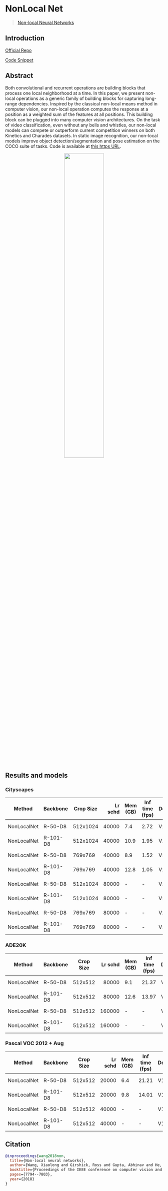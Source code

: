 # NonLocal Net

> [Non-local Neural Networks](https://arxiv.org/abs/1711.07971)

## Introduction

<!-- [ALGORITHM] -->

<a href="https://github.com/facebookresearch/video-nonlocal-net">Official Repo</a>

<a href="https://github.com/open-mmlab/mmsegmentation/blob/v0.17.0/mmseg/models/decode_heads/nl_head.py#L10">Code Snippet</a>

## Abstract

<!-- [ABSTRACT] -->

Both convolutional and recurrent operations are building blocks that process one local neighborhood at a time. In this paper, we present non-local operations as a generic family of building blocks for capturing long-range dependencies. Inspired by the classical non-local means method in computer vision, our non-local operation computes the response at a position as a weighted sum of the features at all positions. This building block can be plugged into many computer vision architectures. On the task of video classification, even without any bells and whistles, our non-local models can compete or outperform current competition winners on both Kinetics and Charades datasets. In static image recognition, our non-local models improve object detection/segmentation and pose estimation on the COCO suite of tasks. Code is available at [this https URL](https://github.com/facebookresearch/video-nonlocal-net).

<!-- [IMAGE] -->

<div align=center>
<img src="https://user-images.githubusercontent.com/24582831/142902128-17e29678-bf12-4ff4-b3d6-a39b47dfd253.png" width="50%"/>
</div>

## Results and models

### Cityscapes

| Method      | Backbone | Crop Size | Lr schd | Mem (GB) | Inf time (fps) | Device |  mIoU | mIoU(ms+flip) | config                                                                                                                                    | download                                                                                                                                                                                                                                                                                                                                                                     |
| ----------- | -------- | --------- | ------: | -------- | -------------- | ------ | ----: | ------------- | ----------------------------------------------------------------------------------------------------------------------------------------- | ---------------------------------------------------------------------------------------------------------------------------------------------------------------------------------------------------------------------------------------------------------------------------------------------------------------------------------------------------------------------------- |
| NonLocalNet | R-50-D8  | 512x1024  |   40000 | 7.4      | 2.72           | V100   | 78.24 | -             | [config](https://github.com/open-mmlab/mmsegmentation/blob/dev-1.x/configs/nonlocal_net/nonlocal_r50-d8_4xb2-40k_cityscapes-512x1024.py)  | [model](https://download.openmmlab.com/mmsegmentation/v0.5/nonlocal_net/nonlocal_r50-d8_512x1024_40k_cityscapes/nonlocal_r50-d8_512x1024_40k_cityscapes_20200605_210748-c75e81e3.pth) \| [log](https://download.openmmlab.com/mmsegmentation/v0.5/nonlocal_net/nonlocal_r50-d8_512x1024_40k_cityscapes/nonlocal_r50-d8_512x1024_40k_cityscapes_20200605_210748.log.json)     |
| NonLocalNet | R-101-D8 | 512x1024  |   40000 | 10.9     | 1.95           | V100   | 78.66 | -             | [config](https://github.com/open-mmlab/mmsegmentation/blob/dev-1.x/configs/nonlocal_net/nonlocal_r101-d8_4xb2-40k_cityscapes-512x1024.py) | [model](https://download.openmmlab.com/mmsegmentation/v0.5/nonlocal_net/nonlocal_r101-d8_512x1024_40k_cityscapes/nonlocal_r101-d8_512x1024_40k_cityscapes_20200605_210748-d63729fa.pth) \| [log](https://download.openmmlab.com/mmsegmentation/v0.5/nonlocal_net/nonlocal_r101-d8_512x1024_40k_cityscapes/nonlocal_r101-d8_512x1024_40k_cityscapes_20200605_210748.log.json) |
| NonLocalNet | R-50-D8  | 769x769   |   40000 | 8.9      | 1.52           | V100   | 78.33 | 79.92         | [config](https://github.com/open-mmlab/mmsegmentation/blob/dev-1.x/configs/nonlocal_net/nonlocal_r50-d8_4xb2-40k_cityscapes-769x769.py)   | [model](https://download.openmmlab.com/mmsegmentation/v0.5/nonlocal_net/nonlocal_r50-d8_769x769_40k_cityscapes/nonlocal_r50-d8_769x769_40k_cityscapes_20200530_045243-82ef6749.pth) \| [log](https://download.openmmlab.com/mmsegmentation/v0.5/nonlocal_net/nonlocal_r50-d8_769x769_40k_cityscapes/nonlocal_r50-d8_769x769_40k_cityscapes_20200530_045243.log.json)         |
| NonLocalNet | R-101-D8 | 769x769   |   40000 | 12.8     | 1.05           | V100   | 78.57 | 80.29         | [config](https://github.com/open-mmlab/mmsegmentation/blob/dev-1.x/configs/nonlocal_net/nonlocal_r101-d8_4xb2-40k_cityscapes-769x769.py)  | [model](https://download.openmmlab.com/mmsegmentation/v0.5/nonlocal_net/nonlocal_r101-d8_769x769_40k_cityscapes/nonlocal_r101-d8_769x769_40k_cityscapes_20200530_045348-8fe9a9dc.pth) \| [log](https://download.openmmlab.com/mmsegmentation/v0.5/nonlocal_net/nonlocal_r101-d8_769x769_40k_cityscapes/nonlocal_r101-d8_769x769_40k_cityscapes_20200530_045348.log.json)     |
| NonLocalNet | R-50-D8  | 512x1024  |   80000 | -        | -              | V100   | 78.01 | -             | [config](https://github.com/open-mmlab/mmsegmentation/blob/dev-1.x/configs/nonlocal_net/nonlocal_r50-d8_4xb2-80k_cityscapes-512x1024.py)  | [model](https://download.openmmlab.com/mmsegmentation/v0.5/nonlocal_net/nonlocal_r50-d8_512x1024_80k_cityscapes/nonlocal_r50-d8_512x1024_80k_cityscapes_20200607_193518-d6839fae.pth) \| [log](https://download.openmmlab.com/mmsegmentation/v0.5/nonlocal_net/nonlocal_r50-d8_512x1024_80k_cityscapes/nonlocal_r50-d8_512x1024_80k_cityscapes_20200607_193518.log.json)     |
| NonLocalNet | R-101-D8 | 512x1024  |   80000 | -        | -              | V100   | 78.93 | -             | [config](https://github.com/open-mmlab/mmsegmentation/blob/dev-1.x/configs/nonlocal_net/nonlocal_r101-d8_4xb2-80k_cityscapes-512x1024.py) | [model](https://download.openmmlab.com/mmsegmentation/v0.5/nonlocal_net/nonlocal_r101-d8_512x1024_80k_cityscapes/nonlocal_r101-d8_512x1024_80k_cityscapes_20200607_183411-32700183.pth) \| [log](https://download.openmmlab.com/mmsegmentation/v0.5/nonlocal_net/nonlocal_r101-d8_512x1024_80k_cityscapes/nonlocal_r101-d8_512x1024_80k_cityscapes_20200607_183411.log.json) |
| NonLocalNet | R-50-D8  | 769x769   |   80000 | -        | -              | V100   | 79.05 | 80.68         | [config](https://github.com/open-mmlab/mmsegmentation/blob/dev-1.x/configs/nonlocal_net/nonlocal_r50-d8_4xb2-80k_cityscapes-769x769.py)   | [model](https://download.openmmlab.com/mmsegmentation/v0.5/nonlocal_net/nonlocal_r50-d8_769x769_80k_cityscapes/nonlocal_r50-d8_769x769_80k_cityscapes_20200607_193506-1f9792f6.pth) \| [log](https://download.openmmlab.com/mmsegmentation/v0.5/nonlocal_net/nonlocal_r50-d8_769x769_80k_cityscapes/nonlocal_r50-d8_769x769_80k_cityscapes_20200607_193506.log.json)         |
| NonLocalNet | R-101-D8 | 769x769   |   80000 | -        | -              | V100   | 79.40 | 80.85         | [config](https://github.com/open-mmlab/mmsegmentation/blob/dev-1.x/configs/nonlocal_net/nonlocal_r101-d8_4xb2-80k_cityscapes-769x769.py)  | [model](https://download.openmmlab.com/mmsegmentation/v0.5/nonlocal_net/nonlocal_r101-d8_769x769_80k_cityscapes/nonlocal_r101-d8_769x769_80k_cityscapes_20200607_183428-0e1fa4f9.pth) \| [log](https://download.openmmlab.com/mmsegmentation/v0.5/nonlocal_net/nonlocal_r101-d8_769x769_80k_cityscapes/nonlocal_r101-d8_769x769_80k_cityscapes_20200607_183428.log.json)     |

### ADE20K

| Method      | Backbone | Crop Size | Lr schd | Mem (GB) | Inf time (fps) | Device |  mIoU | mIoU(ms+flip) | config                                                                                                                                | download                                                                                                                                                                                                                                                                                                                                                     |
| ----------- | -------- | --------- | ------: | -------- | -------------- | ------ | ----: | ------------: | ------------------------------------------------------------------------------------------------------------------------------------- | ------------------------------------------------------------------------------------------------------------------------------------------------------------------------------------------------------------------------------------------------------------------------------------------------------------------------------------------------------------ |
| NonLocalNet | R-50-D8  | 512x512   |   80000 | 9.1      | 21.37          | V100   | 40.75 |         42.05 | [config](https://github.com/open-mmlab/mmsegmentation/blob/dev-1.x/configs/nonlocal_net/nonlocal_r50-d8_4xb4-80k_ade20k-512x512.py)   | [model](https://download.openmmlab.com/mmsegmentation/v0.5/nonlocal_net/nonlocal_r50-d8_512x512_80k_ade20k/nonlocal_r50-d8_512x512_80k_ade20k_20200615_015801-5ae0aa33.pth) \| [log](https://download.openmmlab.com/mmsegmentation/v0.5/nonlocal_net/nonlocal_r50-d8_512x512_80k_ade20k/nonlocal_r50-d8_512x512_80k_ade20k_20200615_015801.log.json)         |
| NonLocalNet | R-101-D8 | 512x512   |   80000 | 12.6     | 13.97          | V100   | 42.90 |         44.27 | [config](https://github.com/open-mmlab/mmsegmentation/blob/dev-1.x/configs/nonlocal_net/nonlocal_r101-d8_4xb4-80k_ade20k-512x512.py)  | [model](https://download.openmmlab.com/mmsegmentation/v0.5/nonlocal_net/nonlocal_r101-d8_512x512_80k_ade20k/nonlocal_r101-d8_512x512_80k_ade20k_20200615_015758-24105919.pth) \| [log](https://download.openmmlab.com/mmsegmentation/v0.5/nonlocal_net/nonlocal_r101-d8_512x512_80k_ade20k/nonlocal_r101-d8_512x512_80k_ade20k_20200615_015758.log.json)     |
| NonLocalNet | R-50-D8  | 512x512   |  160000 | -        | -              | V100   | 42.03 |         43.04 | [config](https://github.com/open-mmlab/mmsegmentation/blob/dev-1.x/configs/nonlocal_net/nonlocal_r50-d8_4xb4-160k_ade20k-512x512.py)  | [model](https://download.openmmlab.com/mmsegmentation/v0.5/nonlocal_net/nonlocal_r50-d8_512x512_160k_ade20k/nonlocal_r50-d8_512x512_160k_ade20k_20200616_005410-baef45e3.pth) \| [log](https://download.openmmlab.com/mmsegmentation/v0.5/nonlocal_net/nonlocal_r50-d8_512x512_160k_ade20k/nonlocal_r50-d8_512x512_160k_ade20k_20200616_005410.log.json)     |
| NonLocalNet | R-101-D8 | 512x512   |  160000 | -        | -              | V100   | 44.63 |         45.79 | [config](https://github.com/open-mmlab/mmsegmentation/blob/dev-1.x/configs/nonlocal_net/nonlocal_r101-d8_4xb4-160k_ade20k-512x512.py) | [model](https://download.openmmlab.com/mmsegmentation/v0.5/nonlocal_net/nonlocal_r101-d8_512x512_160k_ade20k/nonlocal_r101-d8_512x512_160k_ade20k_20210827_221502-7881aa1a.pth) \| [log](https://download.openmmlab.com/mmsegmentation/v0.5/nonlocal_net/nonlocal_r101-d8_512x512_160k_ade20k/nonlocal_r101-d8_512x512_160k_ade20k_20210827_221502.log.json) |

### Pascal VOC 2012 + Aug

| Method      | Backbone | Crop Size | Lr schd | Mem (GB) | Inf time (fps) | Device |  mIoU | mIoU(ms+flip) | config                                                                                                                                 | download                                                                                                                                                                                                                                                                                                                                                         |
| ----------- | -------- | --------- | ------: | -------- | -------------- | ------ | ----: | ------------: | -------------------------------------------------------------------------------------------------------------------------------------- | ---------------------------------------------------------------------------------------------------------------------------------------------------------------------------------------------------------------------------------------------------------------------------------------------------------------------------------------------------------------- |
| NonLocalNet | R-50-D8  | 512x512   |   20000 | 6.4      | 21.21          | V100   | 76.20 |         77.12 | [config](https://github.com/open-mmlab/mmsegmentation/blob/dev-1.x/configs/nonlocal_net/nonlocal_r50-d8_4xb4-20k_voc12aug-512x512.py)  | [model](https://download.openmmlab.com/mmsegmentation/v0.5/nonlocal_net/nonlocal_r50-d8_512x512_20k_voc12aug/nonlocal_r50-d8_512x512_20k_voc12aug_20200617_222613-07f2a57c.pth) \| [log](https://download.openmmlab.com/mmsegmentation/v0.5/nonlocal_net/nonlocal_r50-d8_512x512_20k_voc12aug/nonlocal_r50-d8_512x512_20k_voc12aug_20200617_222613.log.json)     |
| NonLocalNet | R-101-D8 | 512x512   |   20000 | 9.8      | 14.01          | V100   | 78.15 |         78.86 | [config](https://github.com/open-mmlab/mmsegmentation/blob/dev-1.x/configs/nonlocal_net/nonlocal_r101-d8_4xb4-20k_voc12aug-512x512.py) | [model](https://download.openmmlab.com/mmsegmentation/v0.5/nonlocal_net/nonlocal_r101-d8_512x512_20k_voc12aug/nonlocal_r101-d8_512x512_20k_voc12aug_20200617_222615-948c68ab.pth) \| [log](https://download.openmmlab.com/mmsegmentation/v0.5/nonlocal_net/nonlocal_r101-d8_512x512_20k_voc12aug/nonlocal_r101-d8_512x512_20k_voc12aug_20200617_222615.log.json) |
| NonLocalNet | R-50-D8  | 512x512   |   40000 | -        | -              | V100   | 76.65 |         77.47 | [config](https://github.com/open-mmlab/mmsegmentation/blob/dev-1.x/configs/nonlocal_net/nonlocal_r50-d8_4xb4-40k_voc12aug-512x512.py)  | [model](https://download.openmmlab.com/mmsegmentation/v0.5/nonlocal_net/nonlocal_r50-d8_512x512_40k_voc12aug/nonlocal_r50-d8_512x512_40k_voc12aug_20200614_000028-0139d4a9.pth) \| [log](https://download.openmmlab.com/mmsegmentation/v0.5/nonlocal_net/nonlocal_r50-d8_512x512_40k_voc12aug/nonlocal_r50-d8_512x512_40k_voc12aug_20200614_000028.log.json)     |
| NonLocalNet | R-101-D8 | 512x512   |   40000 | -        | -              | V100   | 78.27 |         79.12 | [config](https://github.com/open-mmlab/mmsegmentation/blob/dev-1.x/configs/nonlocal_net/nonlocal_r101-d8_4xb4-40k_voc12aug-512x512.py) | [model](https://download.openmmlab.com/mmsegmentation/v0.5/nonlocal_net/nonlocal_r101-d8_512x512_40k_voc12aug/nonlocal_r101-d8_512x512_40k_voc12aug_20200614_000028-7e5ff470.pth) \| [log](https://download.openmmlab.com/mmsegmentation/v0.5/nonlocal_net/nonlocal_r101-d8_512x512_40k_voc12aug/nonlocal_r101-d8_512x512_40k_voc12aug_20200614_000028.log.json) |

## Citation

```bibtex
@inproceedings{wang2018non,
  title={Non-local neural networks},
  author={Wang, Xiaolong and Girshick, Ross and Gupta, Abhinav and He, Kaiming},
  booktitle={Proceedings of the IEEE conference on computer vision and pattern recognition},
  pages={7794--7803},
  year={2018}
}
```
